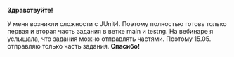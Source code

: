 **Здравствуйте!**

У меня возникли сложности с JUnit4. Поэтому полностью готовs только первая и вторая часть задания в ветке main и testng.
На вебинаре я услышала, что задания можно отправлять частями. Поэтому 15.05. отправляю только часть задания.
**Спасибо!**
